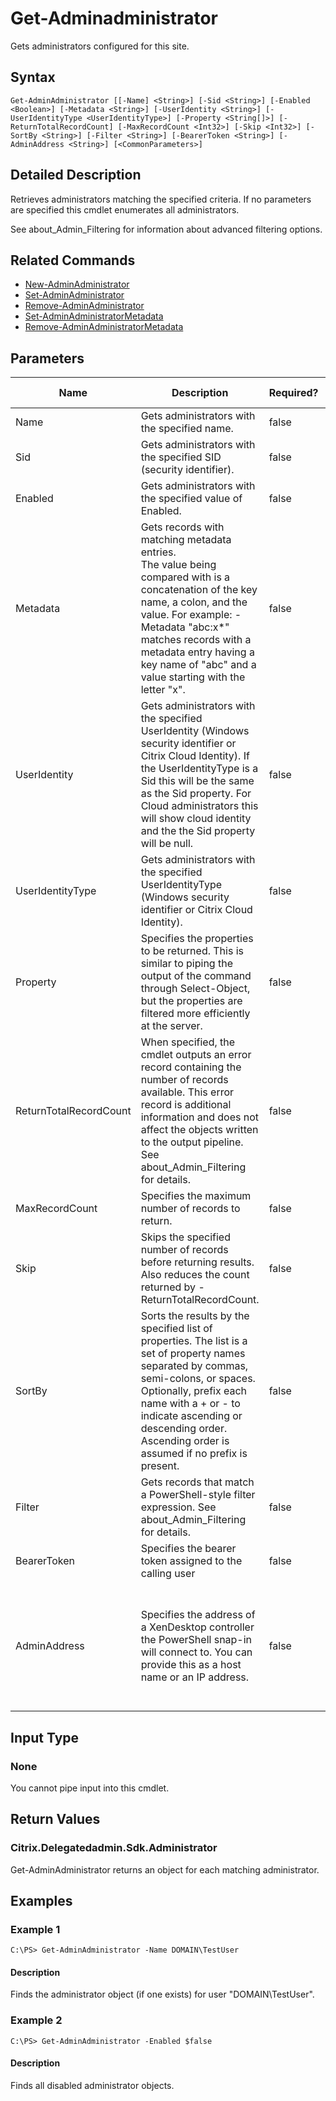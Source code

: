 ﻿
# Get-Adminadministrator
Gets administrators configured for this site.
## Syntax
```
Get-AdminAdministrator [[-Name] <String>] [-Sid <String>] [-Enabled <Boolean>] [-Metadata <String>] [-UserIdentity <String>] [-UserIdentityType <UserIdentityType>] [-Property <String[]>] [-ReturnTotalRecordCount] [-MaxRecordCount <Int32>] [-Skip <Int32>] [-SortBy <String>] [-Filter <String>] [-BearerToken <String>] [-AdminAddress <String>] [<CommonParameters>]
```
## Detailed Description
Retrieves administrators matching the specified criteria. If no parameters are specified this cmdlet enumerates all administrators.

See about\_Admin\_Filtering for information about advanced filtering options.


## Related Commands

* [New-AdminAdministrator](./New-AdminAdministrator/)
* [Set-AdminAdministrator](./Set-AdminAdministrator/)
* [Remove-AdminAdministrator](./Remove-AdminAdministrator/)
* [Set-AdminAdministratorMetadata](./Set-AdminAdministratorMetadata/)
* [Remove-AdminAdministratorMetadata](./Remove-AdminAdministratorMetadata/)
## Parameters
| Name   | Description | Required? | Pipeline Input | Default Value |
| --- | --- | --- | --- | --- |
| Name | Gets administrators with the specified name. | false | true (ByValue, ByPropertyName) |  |
| Sid | Gets administrators with the specified SID (security identifier). | false | true (ByPropertyName) |  |
| Enabled | Gets administrators with the specified value of Enabled. | false | false |  |
| Metadata | Gets records with matching metadata entries.<br>The value being compared with is a concatenation of the key name, a colon, and the value. For example: -Metadata "abc:x\*" matches records with a metadata entry having a key name of "abc" and a value starting with the letter "x". | false | false |  |
| UserIdentity | Gets administrators with the specified UserIdentity (Windows security identifier or Citrix Cloud Identity). If the UserIdentityType is a Sid this will be the same as the Sid property. For Cloud administrators this will show cloud identity and the the Sid property will be null. | false | false |  |
| UserIdentityType | Gets administrators with the specified UserIdentityType (Windows security identifier or Citrix Cloud Identity). | false | false |  |
| Property | Specifies the properties to be returned. This is similar to piping the output of the command through Select-Object, but the properties are filtered more efficiently at the server. | false | false |  |
| ReturnTotalRecordCount | When specified, the cmdlet outputs an error record containing the number of records available. This error record is additional information and does not affect the objects written to the output pipeline. See about\_Admin\_Filtering for details. | false | false | False |
| MaxRecordCount | Specifies the maximum number of records to return. | false | false | 250 |
| Skip | Skips the specified number of records before returning results. Also reduces the count returned by -ReturnTotalRecordCount. | false | false | 0 |
| SortBy | Sorts the results by the specified list of properties. The list is a set of property names separated by commas, semi-colons, or spaces. Optionally, prefix each name with a + or - to indicate ascending or descending order. Ascending order is assumed if no prefix is present. | false | false | The default sort order is by name or unique identifier. |
| Filter | Gets records that match a PowerShell-style filter expression. See about\_Admin\_Filtering for details. | false | false |  |
| BearerToken | Specifies the bearer token assigned to the calling user | false | false |  |
| AdminAddress | Specifies the address of a XenDesktop controller the PowerShell snap-in will connect to. You can provide this as a host name or an IP address. | false | false | Localhost. Once a value is provided by any cmdlet, this value becomes the default. |

## Input Type

### None
You cannot pipe input into this cmdlet.
## Return Values

### Citrix.Delegatedadmin.Sdk.Administrator
Get-AdminAdministrator returns an object for each matching administrator.
## Examples

### Example 1
```
C:\PS> Get-AdminAdministrator -Name DOMAIN\TestUser
```
#### Description
Finds the administrator object (if one exists) for user "DOMAIN\\TestUser".
### Example 2
```
C:\PS> Get-AdminAdministrator -Enabled $false
```
#### Description
Finds all disabled administrator objects.
